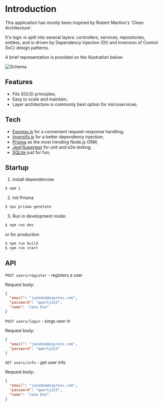 # Introduction

This application has mostly been inspired by Robert Martins's 'Clean Architecture'.

It's logic is split into several layers: controllers, services, repositories, entities, and is driven by Dependency Injection (DI) and Inversion of Control (IoC) design patterns.

A brief representation is provided on the illustration below:

![Schema](https://sun9-58.userapi.com/impg/WswkmEeE8y30wjlVdzzXwEiQsDOU8VMY4OhzaA/PHfQP4uOALY.jpg?size=1890x1208&quality=95&sign=1c043b5ed623c376af1bbc8598fce2cc&type=album)

## Features
- Fits SOLID principles;
- Easy to scale and maintain;
- Layer architecture is commonly best option for microservices;

## Tech
- [Express.js](https://github.com/expressjs/express) for a convenient request-response handling;
- [Inversify.js](https://inversify.io/) for a better dependency injection;
- [Prisma](https://www.prisma.io/) as the most trending Node.js ORM;
- [Jest](https://jestjs.io/)/[Supertest](https://github.com/ladjs/supertest) for unit and e2e testing;
- [SQLite](https://www.sqlite.org) just for fun;

## Startup

1. install dependencies
```bash
$ npm i
```

2. Init Prisma
```bash
$ npx prisma genetate
```

3. Run in development mode:
```bash
$ npm run dev
```

or for production
```bash
$ npm run build
$ npm run start
```

## API

`POST users/register` - registers a user

Request body:
```json
{
  "email": "janedoe@express.com",
  "password": "qwerty123",
  "name": "Jane Doe"
}
```

`POST users/login` - sings user in

Request body:
```json
{
  "email": "janedoe@express.com",
  "password": "qwerty123"
}
```

`GET users/info` - get user info

Request body:
```json
{
  "email": "janedoe@express.com",
  "password": "qwerty123",
  "name": "Jane Doe"
}
```